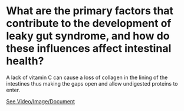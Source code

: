 # What are the primary factors that contribute to the development of leaky gut syndrome, and how do these influences affect intestinal health?

A lack of vitamin C can cause a loss of collagen in the lining of the intestines thus making the gaps open and allow undigested proteins to enter.

 [See Video/Image/Document](https://hls-player.drberg.com/asset?path=migrated-assets/whats-really-behind-leaky-gut-drberg-on-leaky-gut-symptoms-vitamin-c-deficiency)